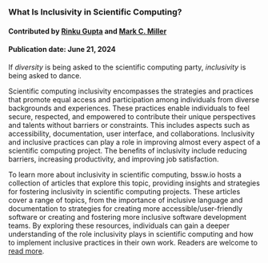 ### What Is Inclusivity in Scientific Computing?

#### Contributed by [Rinku Gupta](https://github.com/rinkug) and [Mark C. Miller](https://github.com/markcmiller86)

#### Publication date: June 21, 2024

<!--deck start-->
If *diversity* is being asked to the scientific computing party, *inclusivity* is being asked to dance.
<!--deck end-->

<!--body start--->

Scientific computing inclusivity encompasses the strategies and practices that promote equal access and participation among individuals from diverse backgrounds and experiences. 
These practices enable individuals to feel secure, respected, and empowered to contribute their unique perspectives and talents without barriers or constraints.
This includes aspects such as accessibility, documentation, user interface, and collaborations. 
Inclusivity and inclusive practices can play a role in improving almost every aspect of a scientific computing project.
The benefits of inclusivity include reducing barriers, increasing productivity, and improving job satisfaction.

To learn more about inclusivity in scientific computing, bssw.io hosts a collection of articles that explore this topic, providing insights and strategies for fostering inclusivity in scientific computing projects.
These articles cover a range of topics, from the importance of inclusive language and documentation to strategies for creating more accessible/user-friendly software or creating and fostering more inclusive software development teams. 
By exploring these resources, individuals can gain a deeper understanding of the role inclusivity plays in scientific computing and how to implement inclusive practices in their own work.
Readers are welcome to [read more](https://bssw.io/blog_posts/a-deep-dive-on-the-role-of-inclusivity-in-scientific-computing).

<!--body end--->

<!---
Publish: yes
Pinned: yes
Topics: inclusivity
--->

